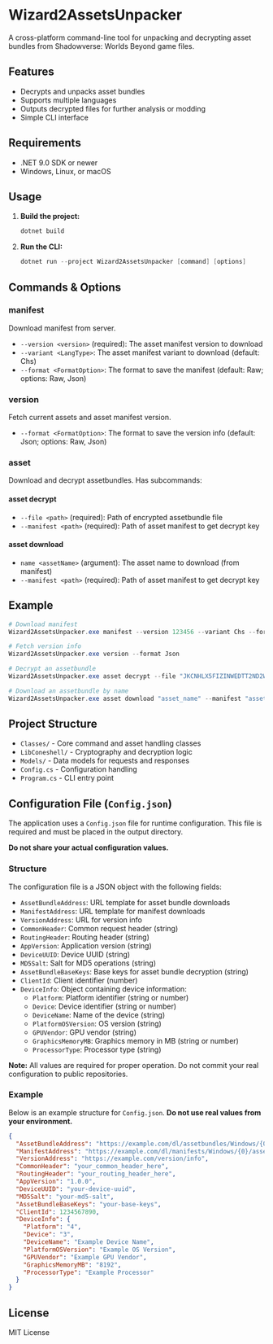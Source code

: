 # Wizard2AssetsUnpacker

A cross-platform command-line tool for unpacking and decrypting asset bundles from Shadowverse: Worlds Beyond game files.

## Features

- Decrypts and unpacks asset bundles
- Supports multiple languages
- Outputs decrypted files for further analysis or modding
- Simple CLI interface

## Requirements

- .NET 9.0 SDK or newer
- Windows, Linux, or macOS

## Usage

1. **Build the project:**

   ```powershell
   dotnet build
   ```

2. **Run the CLI:**

   ```powershell
   dotnet run --project Wizard2AssetsUnpacker [command] [options]
   ```

## Commands & Options

### manifest

Download manifest from server.

- `--version <version>` (required): The asset manifest version to download
- `--variant <LangType>`: The asset manifest variant to download (default: Chs)
- `--format <FormatOption>`: The format to save the manifest (default: Raw; options: Raw, Json)

### version

Fetch current assets and asset manifest version.

- `--format <FormatOption>`: The format to save the version info (default: Json; options: Raw, Json)

### asset

Download and decrypt assetbundles. Has subcommands:

#### asset decrypt

- `--file <path>` (required): Path of encrypted assetbundle file
- `--manifest <path>` (required): Path of asset manifest to get decrypt key

#### asset download

- `name <assetName>` (argument): The asset name to download (from manifest)
- `--manifest <path>` (required): Path of asset manifest to get decrypt key

## Example

```powershell
# Download manifest
Wizard2AssetsUnpacker.exe manifest --version 123456 --variant Chs --format Json

# Fetch version info
Wizard2AssetsUnpacker.exe version --format Json

# Decrypt an assetbundle
Wizard2AssetsUnpacker.exe asset decrypt --file "JKCNHLX5FIZINWEDTT2ND2WU4Y" --manifest "assetbundle.Chs.manifest"

# Download an assetbundle by name
Wizard2AssetsUnpacker.exe asset download "asset_name" --manifest "assetbundle.Chs.manifest"
```

## Project Structure

- `Classes/` - Core command and asset handling classes
- `LibConeshell/` - Cryptography and decryption logic
- `Models/` - Data models for requests and responses
- `Config.cs` - Configuration handling
- `Program.cs` - CLI entry point

## Configuration File (`Config.json`)

The application uses a `Config.json` file for runtime configuration. This file is required and must be placed in the output directory.

**Do not share your actual configuration values.**

### Structure

The configuration file is a JSON object with the following fields:

- `AssetBundleAddress`: URL template for asset bundle downloads
- `ManifestAddress`: URL template for manifest downloads
- `VersionAddress`: URL for version info
- `CommonHeader`: Common request header (string)
- `RoutingHeader`: Routing header (string)
- `AppVersion`: Application version (string)
- `DeviceUUID`: Device UUID (string)
- `MD5Salt`: Salt for MD5 operations (string)
- `AssetBundleBaseKeys`: Base keys for asset bundle decryption (string)
- `ClientId`: Client identifier (number)
- `DeviceInfo`: Object containing device information:
  - `Platform`: Platform identifier (string or number)
  - `Device`: Device identifier (string or number)
  - `DeviceName`: Name of the device (string)
  - `PlatformOSVersion`: OS version (string)
  - `GPUVendor`: GPU vendor (string)
  - `GraphicsMemoryMB`: Graphics memory in MB (string or number)
  - `ProcessorType`: Processor type (string)

**Note:** All values are required for proper operation. Do not commit your real configuration to public repositories.

### Example

Below is an example structure for `Config.json`. **Do not use real values from your environment.**

```json
{
  "AssetBundleAddress": "https://example.com/dl/assetbundles/Windows/{0}/{1}",
  "ManifestAddress": "https://example.com/dl/manifests/Windows/{0}/assetbundle.{1}.manifest",
  "VersionAddress": "https://example.com/version/info",
  "CommonHeader": "your_common_header_here",
  "RoutingHeader": "your_routing_header_here",
  "AppVersion": "1.0.0",
  "DeviceUUID": "your-device-uuid",
  "MD5Salt": "your-md5-salt",
  "AssetBundleBaseKeys": "your-base-keys",
  "ClientId": 1234567890,
  "DeviceInfo": {
    "Platform": "4",
    "Device": "3",
    "DeviceName": "Example Device Name",
    "PlatformOSVersion": "Example OS Version",
    "GPUVendor": "Example GPU Vendor",
    "GraphicsMemoryMB": "8192",
    "ProcessorType": "Example Processor"
  }
}
```

## License

MIT License
